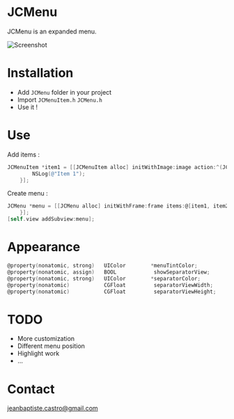 JCMenu
===========

JCMenu is an expanded menu.

![Screenshot](https://github.com/jbaptistecastro/JCMenu/raw/master/jcmenu.gif)

Installation
============

* Add `JCMenu` folder in your project
* Import `JCMenuItem.h` `JCMenu.h` 
* Use it !

Use
===

Add items : 

``` objective-c
JCMenuItem *item1 = [[JCMenuItem alloc] initWithImage:image action:^(JCMenuItem *item){
        NSLog(@"Item 1");
    }];
```

Create menu : 

``` objective-c
JCMenu *menu = [[JCMenu alloc] initWithFrame:frame items:@[item1, item2]];
    }];
[self.view addSubview:menu];
```

Appearance
==========

``` objective-c
@property(nonatomic, strong)   UIColor        *menuTintColor;       
@property(nonatomic, assign)   BOOL            showSeparatorView;   
@property(nonatomic, strong)   UIColor        *separatorColor;      
@property(nonatomic)           CGFloat         separatorViewWidth;  
@property(nonatomic)           CGFloat         separatorViewHeight;
```

TODO
=====

* More customization
* Different menu position
* Highlight work
* ...

Contact
=======

jeanbaptiste.castro@gmail.com
